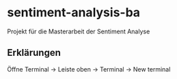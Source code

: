 # sentiment-analysis-ba
Projekt für die Masterarbeit der Sentiment Analyse 


## Erklärungen

Öffne Terminal -> Leiste oben -> Terminal -> New terminal
